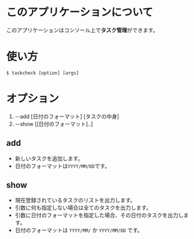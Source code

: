 # このアプリケーションについて
このアプリケーションはコンソール上で**タスク管理**ができます。  

# 使い方
    $ taskcheck [option] [args]

# オプション
1. --add [日付のフォーマット] [タスクの中身]  
2. --show [[日付のフォーマット]..]

## add
* 新しいタスクを追加します。  
* 日付のフォーマットは`YYYY/MM/DD`です。  

## show
* 現在登録されているタスクのリストを出力します。  
* 引数に何も指定しない場合は全てのタスクを出力します。  
* 引数に日付のフォーマットを指定した場合、その日付のタスクを出力します。  
* 日付のフォーマットは `YYYY/MM/` か `YYYY/MM/DD` です。  

